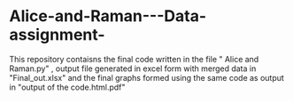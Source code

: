 # Alice-and-Raman---Data-assignment-
This repository contaisns the final code written in the file " Alice and Raman.py" , output file generated in excel form with merged data in "Final_out.xlsx" and the final graphs formed using the same code as output in "output of the code.html.pdf"
